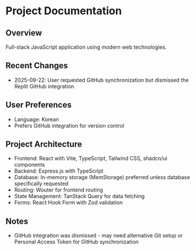# Project Documentation

## Overview
Full-stack JavaScript application using modern web technologies.

## Recent Changes
- 2025-09-22: User requested GitHub synchronization but dismissed the Replit GitHub integration

## User Preferences
- Language: Korean
- Prefers GitHub integration for version control

## Project Architecture
- Frontend: React with Vite, TypeScript, Tailwind CSS, shadcn/ui components
- Backend: Express.js with TypeScript
- Database: In-memory storage (MemStorage) preferred unless database specifically requested
- Routing: Wouter for frontend routing
- State Management: TanStack Query for data fetching
- Forms: React Hook Form with Zod validation

## Notes
- GitHub integration was dismissed - may need alternative Git setup or Personal Access Token for GitHub synchronization